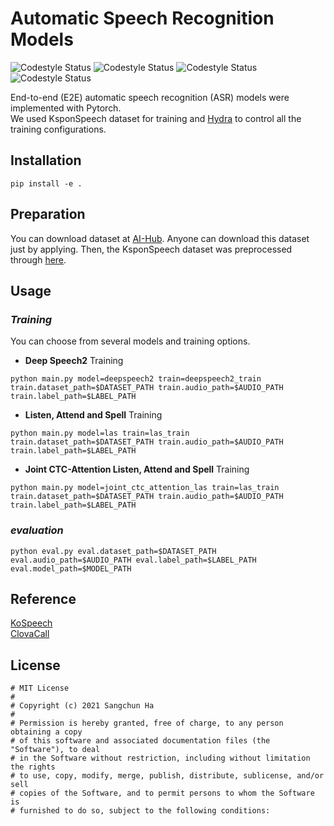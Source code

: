 # Automatic Speech Recognition Models
![Codestyle Status](https://img.shields.io/badge/build-passing-blue) ![Codestyle Status](https://img.shields.io/badge/license-MIT-blue) ![Codestyle Status](https://img.shields.io/badge/framework-PyTorch-blue) ![Codestyle Status](https://img.shields.io/badge/codestyle-PEP--8-blue)  

End-to-end (E2E) automatic speech recognition (ASR) models were implemented with Pytorch.   
We used KsponSpeech dataset for training and [Hydra](https://github.com/facebookresearch/hydra) to control all the training configurations.

## Installation
```   
pip install -e .   
```   

## Preparation  
You can download dataset at [AI-Hub](https://www.aihub.or.kr/aidata/105). Anyone can download this dataset just by applying. Then, the KsponSpeech dataset was preprocessed through [here](https://github.com/sooftware/ksponspeech).  


## Usage  
### _Training_  
You can choose from several models and training options.
- **Deep Speech2** Training
```
python main.py model=deepspeech2 train=deepspeech2_train train.dataset_path=$DATASET_PATH train.audio_path=$AUDIO_PATH train.label_path=$LABEL_PATH
```  
- **Listen, Attend and Spell** Training
```
python main.py model=las train=las_train train.dataset_path=$DATASET_PATH train.audio_path=$AUDIO_PATH train.label_path=$LABEL_PATH
```  
- **Joint CTC-Attention Listen, Attend and Spell** Training
```
python main.py model=joint_ctc_attention_las train=las_train train.dataset_path=$DATASET_PATH train.audio_path=$AUDIO_PATH train.label_path=$LABEL_PATH
```  
### _evaluation_
```
python eval.py eval.dataset_path=$DATASET_PATH eval.audio_path=$AUDIO_PATH eval.label_path=$LABEL_PATH eval.model_path=$MODEL_PATH
```  



## Reference  
[KoSpeech](https://github.com/sooftware/KoSpeech)  
[ClovaCall](https://github.com/clovaai/ClovaCall)

## License  
```
# MIT License
#
# Copyright (c) 2021 Sangchun Ha
#
# Permission is hereby granted, free of charge, to any person obtaining a copy
# of this software and associated documentation files (the "Software"), to deal
# in the Software without restriction, including without limitation the rights
# to use, copy, modify, merge, publish, distribute, sublicense, and/or sell
# copies of the Software, and to permit persons to whom the Software is
# furnished to do so, subject to the following conditions:
```


